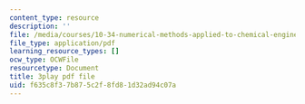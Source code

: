 ```yaml
---
content_type: resource
description: ''
file: /media/courses/10-34-numerical-methods-applied-to-chemical-engineering-fall-2015/f635c8f37b875c2f8fd81d32ad94c07a_4RSQTqPjOLw.pdf
file_type: application/pdf
learning_resource_types: []
ocw_type: OCWFile
resourcetype: Document
title: 3play pdf file
uid: f635c8f3-7b87-5c2f-8fd8-1d32ad94c07a
---
```

